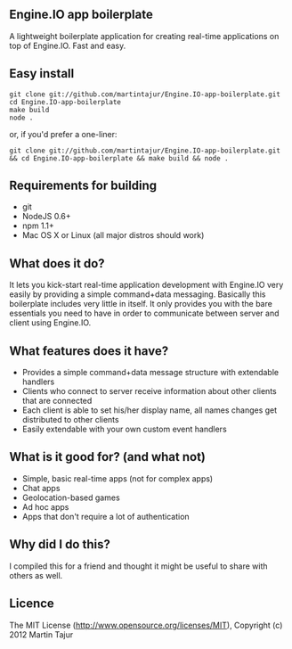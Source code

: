 ## Engine.IO app boilerplate

A lightweight boilerplate application for creating real-time applications on top of Engine.IO. Fast and easy.


## Easy install

```
git clone git://github.com/martintajur/Engine.IO-app-boilerplate.git
cd Engine.IO-app-boilerplate
make build
node .
```

or, if you'd prefer a one-liner:

```
git clone git://github.com/martintajur/Engine.IO-app-boilerplate.git && cd Engine.IO-app-boilerplate && make build && node .
```

## Requirements for building

 * git
 * NodeJS 0.6+
 * npm 1.1+
 * Mac OS X or Linux (all major distros should work)


## What does it do?

It lets you kick-start real-time application development with Engine.IO very easily by providing a simple command+data messaging. Basically this boilerplate includes very little in itself. It only provides you with the bare essentials you need to have in order to communicate between server and client using Engine.IO.


## What features does it have?

 * Provides a simple command+data message structure with extendable handlers
 * Clients who connect to server receive information about other clients that are connected
 * Each client is able to set his/her display name, all names changes get distributed to other clients
 * Easily extendable with your own custom event handlers


## What is it good for? (and what not)

 * Simple, basic real-time apps (not for complex apps)
 * Chat apps
 * Geolocation-based games
 * Ad hoc apps
 * Apps that don't require a lot of authentication


## Why did I do this?

I compiled this for a friend and thought it might be useful to share with others as well. 


## Licence

The MIT License (http://www.opensource.org/licenses/MIT), Copyright (c) 2012 Martin Tajur
